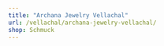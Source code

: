 ```yaml
---
title: "Archana Jewelry Vellachal"
url: /vellachal/archana-jewelry-vellachal/
shop: Schmuck
---
```

